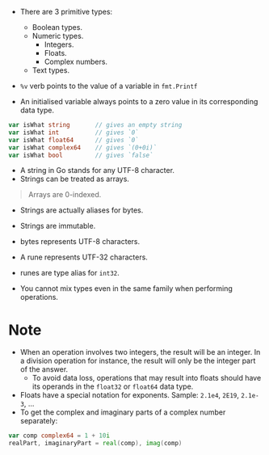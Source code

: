 - There are 3 primitive types:
    - Boolean types.
    - Numeric types.
        - Integers.
        - Floats.
        - Complex numbers.
    - Text types.

- `%v` verb points to the value of a variable in `fmt.Printf`
- An initialised variable always points to a zero value in its corresponding data type.

```go
var isWhat string       // gives an empty string
var isWhat int          // gives `0`
var isWhat float64      // gives `0`
var isWhat complex64    // gives `(0+0i)`
var isWhat bool         // gives `false`
```
- A string in Go stands for any UTF-8 character.
- Strings can be treated as arrays.

> Arrays are 0-indexed.

- Strings are actually aliases for bytes.
- Strings are immutable.

- bytes represents UTF-8 characters.
- A rune represents UTF-32 characters.
- runes are type alias for `int32`.

- You cannot mix types even in the same family when performing operations.


# Note

- When an operation involves two integers, the result will be an integer. In a division operation for instance, the result will only be the integer part of the answer.
    - To avoid data loss, operations that may result into floats should have its operands in the `float32` or `float64` data type.
- Floats have a special notation for exponents. Sample: `2.1e4`, `2E19`, `2.1e-3`, ...
- To get the complex and imaginary parts of a complex number separately:
```go
var comp complex64 = 1 + 10i
realPart, imaginaryPart = real(comp), imag(comp)
```
